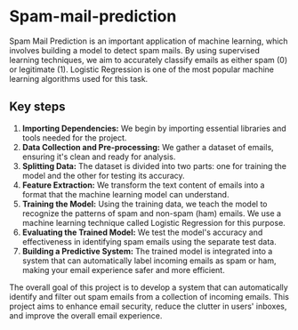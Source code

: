 # Spam-mail-prediction
Spam Mail Prediction is an important application of machine learning, which involves building a model to detect spam mails. By using supervised learning techniques, we aim to accurately classify emails as either spam (0) or legitimate (1). Logistic Regression is one of the most popular machine learning algorithms used for this task.

## Key steps
1. **Importing Dependencies:** We begin by importing essential libraries and tools needed for the project.
2. **Data Collection and Pre-processing:** We gather a dataset of emails, ensuring it's clean and ready for analysis.
3. **Splitting Data:** The dataset is divided into two parts: one for training the model and the other for testing its accuracy.
4. **Feature Extraction:** We transform the text content of emails into a format that the machine learning model can understand.
5. **Training the Model:** Using the training data, we teach the model to recognize the patterns of spam and non-spam (ham) emails. We use a machine learning technique called Logistic Regression for this purpose.
6. **Evaluating the Trained Model:** We test the model's accuracy and effectiveness in identifying spam emails using the separate test data.
7. **Building a Predictive System:** The trained model is integrated into a system that can automatically label incoming emails as spam or ham, making your email experience safer and more efficient.

  
The overall goal of this project is to develop a system that can automatically identify and filter out spam emails from a collection of incoming emails. This project aims to enhance email security, reduce the clutter in users' inboxes, and improve the overall email experience.
